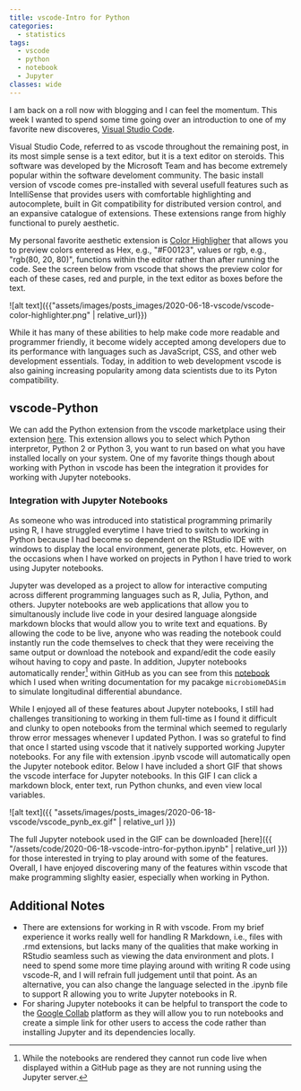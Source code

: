 ```yaml
---
title: vscode-Intro for Python
categories:
  - statistics
tags:
  - vscode
  - python
  - notebook
  - Jupyter
classes: wide
---
```


I am back on a roll now with blogging and I can feel the momentum. This week I wanted to spend some time going over an introduction to one of my favorite new discoveres, [Visual Studio Code](https://code.visualstudio.com).

Visual Studio Code, referred to as vscode throughout the remaining post, in its most simple sense is a text editor, but it is a text editor on steroids. This software was developed by the Microsoft Team and has become extremely popular within the software develoment community. The basic install version of vscode comes pre-installed with several usefull features such as IntelliSense that provides users with comfortable highlighting and autocomplete, built in Git compatibility for distributed version control, and an expansive catalogue of extensions. These extensions range from highly functional to purely aesthetic.

My personal favorite aesthetic extension is [Color Highligher](https://marketplace.visualstudio.com/items?itemName=naumovs.color-highlight) that allows you to preview colors entered as Hex, e.g., "#F00123",  values or rgb, e.g., "rgb(80, 20, 80)", functions within the editor rather than after running the code. See the screen below from vscode that shows the preview color for each of these cases, red and purple, in the text editor as boxes before the text.

![alt text]({{"assets/images/posts_images/2020-06-18-vscode/vscode-color-highlighter.png" | relative_url}})

While it has many of these abilities to help make code more readable and programmer friendly, it become widely accepted among developers due to its performance with languages such as JavaScript, CSS, and other web development essentials. Today, in addition to web development vscode is also gaining increasing popularity among data scientists due to its Pyton compatibility.

## vscode-Python

We can add the Python extension from the vscode marketplace using their extension [here](https://marketplace.visualstudio.com/items?itemName=ms-python.python). This extension allows you to select which Python interpretor, Python 2 or Python 3, you want to run based on what you have installed locally on your system. One of my favorite things though about working with Python in vscode has been the integration it provides for working with Jupyter notebooks.

### Integration with Jupyter Notebooks

As someone who was introduced into statistical programming primarily using R, I have struggled everytime I have tried to switch to working in Python because I had become so dependent on the RStudio IDE with windows to display the local environment, generate plots, etc. However, on the occasions when I have worked on projects in Python I have tried to work using Jupyter notebooks.

Jupyter was developed as a project to allow for interactive computing across different programming languages such as R, Julia, Python, and others. Jupyter notebooks are web applications that allow you to simultanously include live code in your desired language alongside markdown blocks that would allow you to write text and equations. By allowing the code to be live, anyone who was reading the notebook could instantly run the code themselves to check that they were receiving the same output or download the notebook and expand/edit the code easily wihout having to copy and paste. In addition, Jupyter notebooks automatically render[^1] within GitHub as you can see from this [notebook](https://github.com/williazo/microbiomeDASim/blob/master/inst/script/mouse_microbiome_approximation.ipynb) which I used when writing documentation for my pacakge `microbiomeDASim` to simulate longitudinal differential abundance.

While I enjoyed all of these features about Jupyter notebooks, I still had challenges transitioning to working in them full-time as I found it difficult and clunky to open notebooks from the terminal which seemed to regularly throw error messages whenever I updated Python. I was so grateful to find that once I started using vscode that it natively supported working Jupyter notebooks. For any file with extension .ipynb vscode will automatically open the Jupyter notebook editor. Below I have included a short GIF that shows the vscode interface for Jupyter notebooks. In this GIF I can click a markdown block, enter text, run Python chunks, and even view local variables.

![alt text]({{ "assets/images/posts_images/2020-06-18-vscode/vscode_pynb_ex.gif" | relative_url }})

The full Jupyter notebook used in the GIF can be downloaded [here]({{ "/assets/code/2020-06-18-vscode-intro-for-python.ipynb" | relative_url }}) for those interested in trying to play around with some of the features. Overall, I have enjoyed discovering many of the features within vscode that make programming slighlty easier, especially when working in Python.

## Additional Notes

- There are extensions for working in R with vscode. From my brief experience it works really well for handling R Markdown, i.e., files with .rmd extensions, but lacks many of the qualities that make working in RStudio seamless such as viewing the data environment and plots. I need to spend some more time playing around with writing R code using vscode-R, and I will refrain full judgement until that point. As an alternative, you can also change the language selected in the .ipynb file to support R allowing you to write Jupyter notebooks in R.
- For sharing Jupyter notebooks it can be helpful to transport the code to the [Google Collab](https://colab.research.google.com/notebooks/intro.ipynb) platform as they will allow you to run notebooks and create a simple link for other users to access the code rather than installing Jupyter and its dependencies locally.

[^1]: While the notebooks are rendered they cannot run code live when displayed within a GitHub page as they are not running using the Jupyter server.
